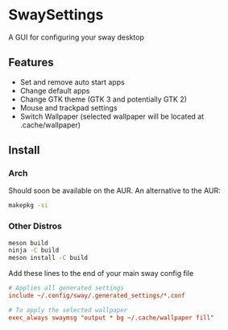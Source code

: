# SwaySettings

A GUI for configuring your sway desktop

## Features

- Set and remove auto start apps
- Change default apps
- Change GTK theme (GTK 3 and potentially GTK 2)
- Mouse and trackpad settings
- Switch Wallpaper (selected wallpaper will be located at .cache/wallpaper)

## Install

### Arch

Should soon be available on the AUR. An alternative to the AUR:

``` zsh
makepkg -si
```

### Other Distros

``` zsh
meson build
ninja -C build
meson install -C build
```

Add these lines to the end of your main sway config file

``` ini
# Applies all generated settings
include ~/.config/sway/.generated_settings/*.conf

# To apply the selected wallpaper
exec_always swaymsg "output * bg ~/.cache/wallpaper fill"
```
